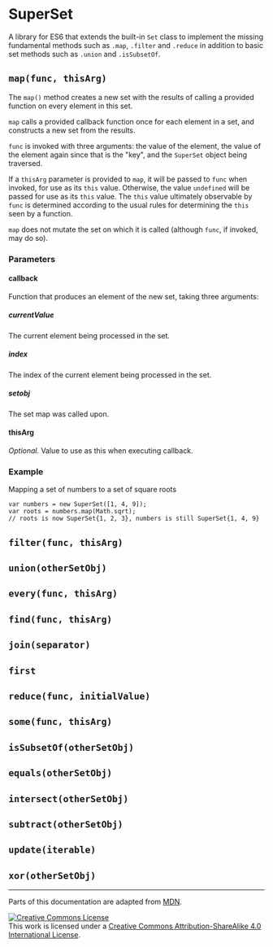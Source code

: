 # SuperSet

A library for ES6 that extends the built-in `Set` class to implement the missing fundamental methods such as `.map`,
`.filter` and `.reduce` in addition to basic set methods such as `.union` and `.isSubsetOf`.

## `map(func, thisArg)`

The `map()` method creates a new set with the results of calling a provided function on every element in this set.

`map` calls a provided callback function once for each element in a set, and constructs a new set from the results.

`func` is invoked with three arguments: the value of the element, the value of the element again since that is the
"key", and the `SuperSet` object being traversed.

If a `thisArg` parameter is provided to `map`, it will be passed to `func` when invoked, for use as its `this` value.
Otherwise, the value `undefined` will be passed for use as its `this` value. The `this` value ultimately observable by
`func` is determined according to the usual rules for determining the `this` seen by a function.

`map` does not mutate the set on which it is called (although `func`, if invoked, may do so).

### Parameters

#### callback

Function that produces an element of the new set, taking three arguments:

##### currentValue

The current element being processed in the set.  

##### index

The index of the current element being processed in the set.  

##### setobj

The set map was called upon.  

#### thisArg

*Optional.* Value to use as this when executing callback. 

### Example

Mapping a set of numbers to a set of square roots

    var numbers = new SuperSet([1, 4, 9]);
    var roots = numbers.map(Math.sqrt);
    // roots is now SuperSet{1, 2, 3}, numbers is still SuperSet{1, 4, 9}


## `filter(func, thisArg)`

## `union(otherSetObj)`

## `every(func, thisArg)`

## `find(func, thisArg)`

## `join(separator)`

## `first`

## `reduce(func, initialValue)`

## `some(func, thisArg)`

## `isSubsetOf(otherSetObj)`

## `equals(otherSetObj)`

## `intersect(otherSetObj)`

## `subtract(otherSetObj)`

## `update(iterable)`

## `xor(otherSetObj)`


---

Parts of this documentation are adapted from [MDN](https://developer.mozilla.org). 

[![Creative Commons License](https://i.creativecommons.org/l/by-sa/4.0/88x31.png)](http://creativecommons.org/licenses/by-sa/4.0/)  
This work is licensed under a [Creative Commons Attribution-ShareAlike 4.0 International License](http://creativecommons.org/licenses/by-sa/4.0/).
